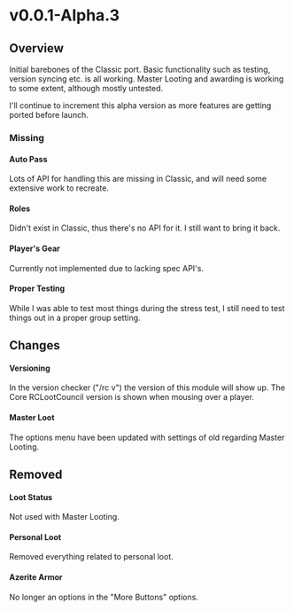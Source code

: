 # v0.0.1-Alpha.3

## Overview
Initial barebones of the Classic port. Basic functionality such as testing, version syncing etc. is all working. Master Looting and awarding is working to some extent, although mostly untested.

I'll continue to increment this alpha version as more features are getting ported before launch.

### Missing

#### Auto Pass
Lots of API for handling this are missing in Classic, and will need some extensive work to recreate.

#### Roles
Didn't exist in Classic, thus there's no API for it. I still want to bring it back.

#### Player's Gear
Currently not implemented due to lacking spec API's.

#### Proper Testing
While I was able to test most things during the stress test, I still need to test things out in a proper group setting.


## Changes
#### Versioning
In the version checker ("/rc v") the version of this module will show up. The Core RCLootCouncil version is shown when mousing over a player.

#### Master Loot
The options menu have been updated with settings of old regarding Master Looting.


## Removed
#### Loot Status
Not used with Master Looting.

#### Personal Loot
Removed everything related to personal loot.

#### Azerite Armor
No longer an options in the "More Buttons" options.
